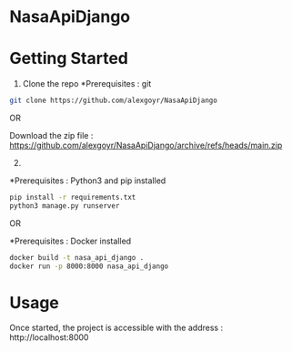 # NasaApiDjango

# Getting Started
1. Clone the repo
*Prerequisites : git
```sh
git clone https://github.com/alexgoyr/NasaApiDjango
```

OR

Download the zip file : https://github.com/alexgoyr/NasaApiDjango/archive/refs/heads/main.zip

2. 
*Prerequisites : Python3 and pip installed
```sh
pip install -r requirements.txt
python3 manage.py runserver
```

OR

*Prerequisites : Docker installed
```sh
docker build -t nasa_api_django .
docker run -p 8000:8000 nasa_api_django
```

# Usage
Once started, the project is accessible with the address : http://localhost:8000